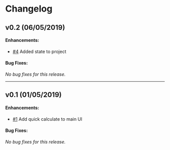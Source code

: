 # Changelog

## v0.2 (06/05/2019)
#### Enhancements:
 - [#4](https://github.com/ReeceRose/WorkTowards/issues/4) Added state to project
#### Bug Fixes:
*No bug fixes for this release.*

----

## v0.1 (01/05/2019)
#### Enhancements:
 - [#1](https://github.com/ReeceRose/WorkTowards/issues/1) Add quick calculate to main UI
#### Bug Fixes:
*No bug fixes for this release.*
